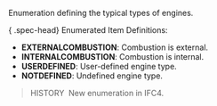 ﻿Enumeration defining the typical types of engines.

{ .spec-head}
Enumerated Item Definitions:

* **EXTERNALCOMBUSTION**: Combustion is external.
* **INTERNALCOMBUSTION**: Combustion is internal.
* **USERDEFINED**: User-defined engine type.
* **NOTDEFINED**: Undefined engine type.

> HISTORY&nbsp; New enumeration in IFC4.